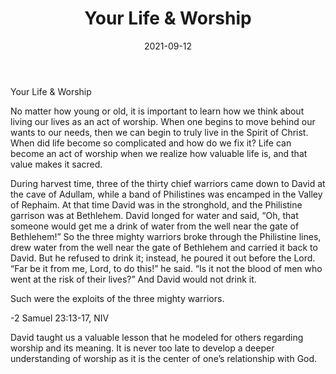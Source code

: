 ﻿---
title: Your Life & Worship
date: 2021-09-12
people:
  - Dr. David Hinson
---

Your Life & Worship

No matter how young or old, it is important to learn how we think about living our lives as an act of worship. When one begins to move behind our wants to our needs, then we can begin to truly live in the Spirit of Christ. When did life become so complicated and how do we fix it? Life can become an act of worship when we realize how valuable life is, and that value makes it sacred. 


During harvest time, three of the thirty chief warriors came down to David at the cave of Adullam, while a band of Philistines was encamped in the Valley of Rephaim. At that time David was in the stronghold, and the Philistine garrison was at Bethlehem. David longed for water and said, “Oh, that someone would get me a drink of water from the well near the gate of Bethlehem!” So the three mighty warriors broke through the Philistine lines, drew water from the well near the gate of Bethlehem and carried it back to David. But he refused to drink it; instead, he poured it out before the Lord. “Far be it from me, Lord, to do this!” he said. “Is it not the blood of men who went at the risk of their lives?” And David would not drink it.

Such were the exploits of the three mighty warriors.

-2 Samuel 23:13-17, NIV


David taught us a valuable lesson that he modeled for others regarding worship and its meaning. It is never too late to develop a deeper understanding of worship as it is the center of one’s relationship with God.